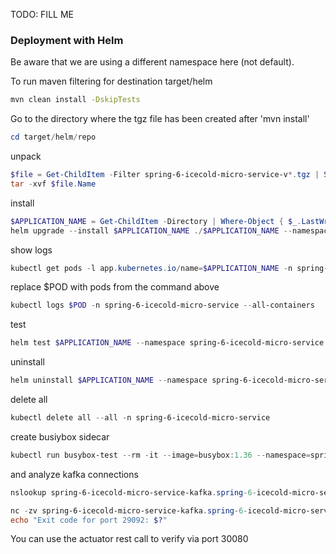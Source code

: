 TODO: FILL ME



### Deployment with Helm

Be aware that we are using a different namespace here (not default).

To run maven filtering for destination target/helm
```bash
mvn clean install -DskipTests 
```

Go to the directory where the tgz file has been created after 'mvn install'
```powershell
cd target/helm/repo
```

unpack
```powershell
$file = Get-ChildItem -Filter spring-6-icecold-micro-service-v*.tgz | Select-Object -First 1
tar -xvf $file.Name
```

install
```powershell
$APPLICATION_NAME = Get-ChildItem -Directory | Where-Object { $_.LastWriteTime -ge $file.LastWriteTime } | Select-Object -ExpandProperty Name
helm upgrade --install $APPLICATION_NAME ./$APPLICATION_NAME --namespace spring-6-icecold-micro-service --create-namespace --wait --timeout 8m --debug --render-subchart-notes
```

show logs
```powershell
kubectl get pods -l app.kubernetes.io/name=$APPLICATION_NAME -n spring-6-icecold-micro-service
```
replace $POD with pods from the command above
```powershell
kubectl logs $POD -n spring-6-icecold-micro-service --all-containers
```

test
```powershell
helm test $APPLICATION_NAME --namespace spring-6-icecold-micro-service --logs
```

uninstall
```powershell
helm uninstall $APPLICATION_NAME --namespace spring-6-icecold-micro-service
```

delete all
```powershell
kubectl delete all --all -n spring-6-icecold-micro-service
```

create busiybox sidecar
```powershell
kubectl run busybox-test --rm -it --image=busybox:1.36 --namespace=spring-6-icecold-micro-service --command -- sh
```

and analyze kafka connections
```powershell
nslookup spring-6-icecold-micro-service-kafka.spring-6-icecold-micro-service.svc.cluster.local

nc -zv spring-6-icecold-micro-service-kafka.spring-6-icecold-micro-service.svc.cluster.local 29092
echo "Exit code for port 29092: $?"
```

You can use the actuator rest call to verify via port 30080